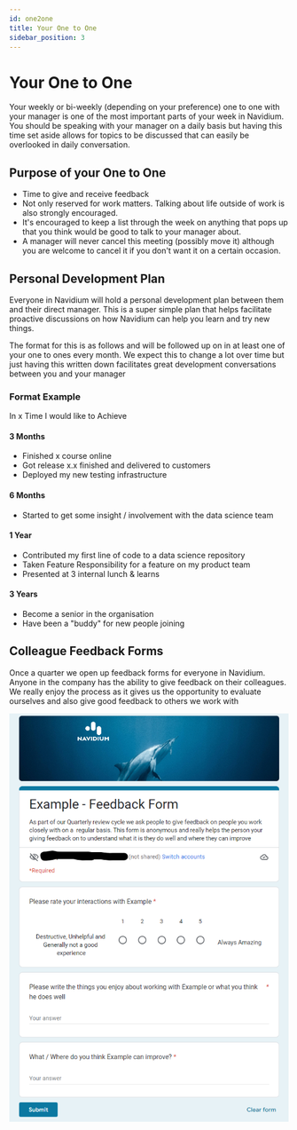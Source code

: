 ```yaml
---
id: one2one
title: Your One to One
sidebar_position: 3
---
```


# Your One to One

Your weekly or bi-weekly (depending on your preference) one to one with your manager is one of the most important parts of your week in Navidium. You should be speaking with your manager on a daily basis but having this time set aside allows for topics to be discussed that can easily be overlooked in daily conversation.

## Purpose of your One to One
 - Time to give and receive feedback
 - Not only reserved for work matters. Talking about life outside of work is also strongly encouraged.
 - It's encouraged to keep a list through the week on anything that pops up that you think would be good to talk to your manager about.
 - A manager will never cancel this meeting (possibly move it) although you are welcome to cancel it if you don't want it on a certain occasion.

## Personal Development Plan
 Everyone in Navidium will hold a personal development plan between them and their direct manager. This is a super simple plan that helps facilitate proactive discussions on how Navidium can help you learn and try new things.
 
 The format for this is as follows and will be followed up on in at least one of your one to ones every month. We expect this to change a lot over time but just having this written down facilitates great development conversations between you and your manager

### Format Example

 In x Time I would like to Achieve

#### 3 Months
  - Finished x course online
  - Got release x.x finished and delivered to customers
  - Deployed my new testing infrastructure

#### 6 Months
  - Started to get some insight / involvement with the data science team

#### 1 Year
  - Contributed my first line of code to a data science repository
  - Taken Feature Responsibility for a feature on my product team
  - Presented at 3 internal lunch & learns

#### 3 Years
  - Become a senior in the organisation
  - Have been a "buddy" for new people joining

## Colleague Feedback Forms

Once a quarter we open up feedback forms for everyone in Navidium. Anyone in the company has the ability to give feedback on their colleagues. We really enjoy the process as it gives us the opportunity to evaluate ourselves and also give good feedback to others we work with

![Feedback Forms](/img/feedback_forms.png)